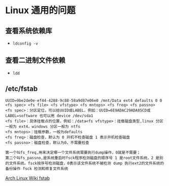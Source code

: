 # Linux 通用的问题

## 查看系统依赖库
- `ldconfig -v`

## 查看二进制文件依赖

- `ldd` 

## /etc/fstab
```
UUID=9be2de0e-ef44-4288-9c88-58a9d87e06e0 /mnt/Data ext4 defaults 0 0
<fs spec> <fs file> <fs vfstype> <fs mntops> <fs freq> <fs passno>
<fs spec>：分区定位，可以给UUID或LABEL，例如：UUID=6E9ADAC29ADA85CD或LABEL=software 也可以用 device /dev/sda1
<fs file>：具体挂载点的位置，例如：/data<fs vfstype>：挂载磁盘类型,linux 分区一般为 ext4，windows 分区一般为 ntfs
<fs mntops>：挂载参数，一般为defaults
<fs freq>：磁盘检查，默认为 0 开机不检查磁盘 1 表示开机检查磁盘
<fs passno>：磁盘检查，默认为0，不需要检查

第一个叫fs_freq,用来决定哪一个文件系统需要执行dump操作，0就是不需要；
第二个叫fs_passno,是系统重启时fsck程序检测磁盘的顺序号 1 是root文件系统，2 是别的文件系统。fsck按序号检测磁盘，0表示该文件系统不被检测 dump 执行ext2的文件系统的备份操作 fsck 检测和修复文件系统
```

[Arch Linux Wiki fstab](https://wiki.archlinux.org/title/Fstab_(%E7%AE%80%E4%BD%93%E4%B8%AD%E6%96%87)#.E8.87.AA.E5.8A.A8.E6.8C.82.E8.BD.BD)